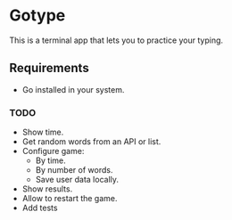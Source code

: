 # Gotype

This is a terminal app that lets you to practice your typing.

## Requirements

- Go installed in your system.

### TODO

- Show time.
- Get random words from an API or list.
- Configure game:
    - By time.
    - By number of words.
    - Save user data locally.
- Show results.
- Allow to restart the game.
- Add tests
